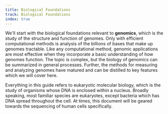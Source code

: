 ```yaml
---
title: Biological Foundations
track: Biological Foundations
index: true
---
```


We'll start with the biological foundations relevant to **genomics**, which is the study of the structure and function of genomes. Only with efficient computational methods is analysis of the billions of bases that make up genomes tractable. Like any computational method, genomic applications are most effective when they incorporate a basic understanding of how genomes function. The topic is complex, but the biology of genomics can be summarized in general processes. Further, the methods for measuring and analyzing genomes have matured and can be distilled to key features which we will cover here.

Everything in this guide refers to eukaryotic molecular biology, which is the study of organisms whose DNA is enclosed within a nucleus. Broadly speaking, most familiar species are eukaryotes, except bacteria which has DNA spread throughout the cell. At times, this document will be geared towards the sequencing of human cells specifically.
